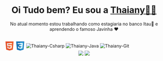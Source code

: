 ### 

<h1 align="center">
    Oi Tudo bem? Eu sou a
    <a href="https://www.linkedin.com/in/thaiany-lopes-1865461a4/">Thaiany👩‍💻</a>
  </h1>
   <p align="center">
    No atual momento estou trabalhando como estagiaria no banco Itau🧡 e aprendendo o famoso Javinha ❤️

</p>
<div style="display: inline_block"><br>
  <img align="center" alt="Thaiany-HTML" height="30" src="https://raw.githubusercontent.com/devicons/devicon/master/icons/html5/html5-original.svg">
  <img align="center" alt="Thaiany-CSS" height="30" src="https://raw.githubusercontent.com/devicons/devicon/master/icons/css3/css3-original.svg">
  <img align="center" alt="Thaiany-Csharp" height="30" src="https://cdn.jsdelivr.net/gh/devicons/devicon/icons/csharp/csharp-plain.svg">
  <img align="center" alt="Thaiany-Java"  height="30"   src="https://cdn.jsdelivr.net/gh/devicons/devicon/icons/java/java-original.svg">
  <img align="center" alt="Thaiany-Git" height="30"  src="https://cdn.jsdelivr.net/gh/devicons/devicon/icons/github/github-original.svg" />

</div>
 
<div align="center">
  <a href="https://www.linkedin.com/in/thaiany-lopes-1865461a4/" target="_blank"><img src="https://img.shields.io/badge/-LinkedIn-%230077B5?style=for-the-badge&logo=linkedin&logoColor=white" target="_blank"></a> 
  <a href="mailto:thaianylps9460@gmail.com"><img src="https://img.shields.io/badge/-Gmail-%23333?style=for-the-badge&logo=gmail&logoColor=white" target="_blank"></a>
</div>
